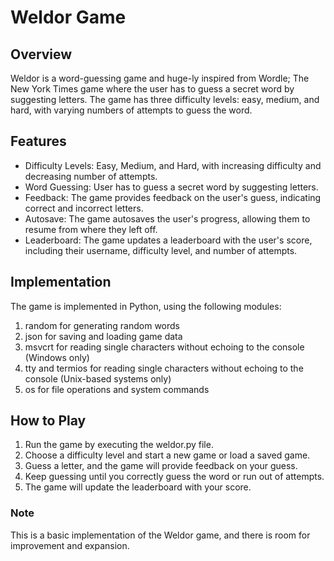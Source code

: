 # **Weldor Game**

## **Overview**
Weldor is a word-guessing game and huge-ly inspired from Wordle; The New York Times game where the user has to guess a secret word by suggesting letters. The game has three difficulty levels: easy, medium, and hard, with varying numbers of attempts to guess the word.

## **Features**
- Difficulty Levels: Easy, Medium, and Hard, with increasing difficulty and decreasing number of attempts.
- Word Guessing: User has to guess a secret word by suggesting letters.
- Feedback: The game provides feedback on the user's guess, indicating correct and incorrect letters.
- Autosave: The game autosaves the user's progress, allowing them to resume from where they left off.
- Leaderboard: The game updates a leaderboard with the user's score, including their username, difficulty level, and number of attempts.

## **Implementation**
The game is implemented in Python, using the following modules:

1. random for generating random words
2. json for saving and loading game data
3. msvcrt for reading single characters without echoing to the console (Windows only)
4. tty and termios for reading single characters without echoing to the console (Unix-based systems only)
5. os for file operations and system commands

## **How to Play**
1. Run the game by executing the weldor.py file.
2. Choose a difficulty level and start a new game or load a saved game.
3. Guess a letter, and the game will provide feedback on your guess.
4. Keep guessing until you correctly guess the word or run out of attempts.
5. The game will update the leaderboard with your score.

### **Note**
This is a basic implementation of the Weldor game, and there is room for improvement and expansion.
